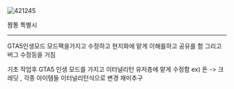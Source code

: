 
![421245](https://github.com/user-attachments/assets/b9a82733-d339-4e2f-b899-b6237c56a4b2)

짬통 특별시


--- 

GTA5인생모드 모드팩을가지고 수정하고 현지화에 맡게 이해를하고 공유를 함 그리고 버그 수정등을 거침

기초 작업후 GTA5 인생 모드를 가지고 이터널리턴 유저층에 맡게 수정함
ex) 돈 -> 크레딧 , 각종 아이템들 이터널리턴식으로 변경 재미추구
